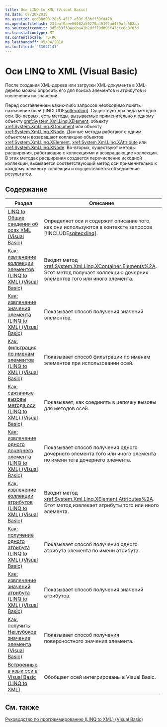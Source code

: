 ```yaml
---
title: Оси LINQ to XML (Visual Basic)
ms.date: 07/20/2015
ms.assetid: ecd3bd00-28e5-4517-a59f-53bff39fd478
ms.openlocfilehash: 23feaf0aee66002a59279a49192ad459afc682aa
ms.sourcegitcommit: 3d5d33f384eeba41b2dff79d096f47ccc8d8f03d
ms.translationtype: MT
ms.contentlocale: ru-RU
ms.lasthandoff: 05/04/2018
ms.locfileid: "33647141"
---
```

# <a name="linq-to-xml-axes-visual-basic"></a>Оси LINQ to XML (Visual Basic)
После создания XML-дерева или загрузки XML-документа в XML-дерево можно опросить его для поиска элементов и атрибутов и извлечения их значений.  
  
 Перед составлением каких-либо запросов необходимо понять назначение осей [!INCLUDE[sqltecxlinq](~/includes/sqltecxlinq-md.md)]. Существует два вида методов оси. Во-первых, есть методы, вызываемые применительно к одному объекту <xref:System.Xml.Linq.XElement>, объекту <xref:System.Xml.Linq.XDocument> или объекту <xref:System.Xml.Linq.XNode>. Данные методы работают с одним объектом и возвращают коллекцию объектов <xref:System.Xml.Linq.XElement>, <xref:System.Xml.Linq.XAttribute> или <xref:System.Xml.Linq.XNode>. Во-вторых, существуют методы расширения, работающие с коллекциями и возвращающие коллекции. В этих методах расширения создается перечисление исходной коллекции, вызывается соответствующий метод оси применительно к каждому элементу коллекции и осуществляется объединение результатов.  
  
## <a name="in-this-section"></a>Содержание  
  
|Раздел|Описание|  
|-----------|-----------------|  
|[LINQ to Общие сведения об осях XML (Visual Basic)](../../../../visual-basic/programming-guide/concepts/linq/linq-to-xml-axes-overview.md)|Определяет оси и содержит описание того, как они используются в контексте запросов [!INCLUDE[sqltecxlinq](~/includes/sqltecxlinq-md.md)].|  
|[Как: извлечение коллекции элементов (LINQ to XML) (Visual Basic)](../../../../visual-basic/programming-guide/concepts/linq/how-to-retrieve-a-collection-of-elements-linq-to-xml.md)|Вводит метод <xref:System.Xml.Linq.XContainer.Elements%2A>. Этот метод получает коллекцию дочерних элементов того или иного элемента.|  
|[Как: извлечение значения элемента (LINQ to XML) (Visual Basic)](../../../../visual-basic/programming-guide/concepts/linq/how-to-retrieve-the-value-of-an-element-linq-to-xml.md)|Показывает способ получения значений элементов.|  
|[Как: фильтрация по именам элементов (LINQ to XML) (Visual Basic)](../../../../visual-basic/programming-guide/concepts/linq/how-to-filter-on-element-names-linq-to-xml.md)|Показывает способ фильтрации по именам элементов при использовании осей.|  
|[Как: связанные вызовы метода оси (LINQ to XML) (Visual Basic)](../../../../visual-basic/programming-guide/concepts/linq/how-to-chain-axis-method-calls-linq-to-xml.md)|Показывает, как соединять в цепочку вызовы для методов осей.|  
|[Как: извлечение одного дочернего элемента (LINQ to XML) (Visual Basic)](../../../../visual-basic/programming-guide/concepts/linq/how-to-retrieve-a-single-child-element-linq-to-xml.md)|Показывает способ получения одного дочернего элемента того или иного элемента по имени тега дочернего элемента.|  
|[Как: извлечение коллекции атрибутов (LINQ to XML) (Visual Basic)](../../../../visual-basic/programming-guide/concepts/linq/how-to-retrieve-a-collection-of-attributes-linq-to-xml.md)|Вводит метод <xref:System.Xml.Linq.XElement.Attributes%2A>. Этот метод извлекает атрибуты того или иного элемента.|  
|[Как: получение одного атрибута (LINQ to XML) (Visual Basic)](../../../../visual-basic/programming-guide/concepts/linq/how-to-retrieve-a-single-attribute-linq-to-xml.md)|Показывает способ получения одного атрибута элемента по имени атрибута.|  
|[Как: извлечение значений атрибута (LINQ to XML) (Visual Basic)](../../../../visual-basic/programming-guide/concepts/linq/how-to-retrieve-the-value-of-an-attribute-linq-to-xml.md)|Показывает способ получения значений атрибутов.|  
|[Как: получить Неглубокое значение элемента (Visual Basic)](../../../../visual-basic/programming-guide/concepts/linq/how-to-retrieve-the-shallow-value-of-an-element.md)|Показывает способ получения поверхностного значения элемента.|  
|[Встроенные в язык оси в Visual Basic (LINQ to XML)](../../../../visual-basic/programming-guide/concepts/linq/language-integrated-axes.md)|Обобщает осей интегрированы в Visual Basic.|  
  
## <a name="see-also"></a>См. также  
 [Руководство по программированию (LINQ to XML) (Visual Basic)](../../../../visual-basic/programming-guide/concepts/linq/programming-guide-linq-to-xml.md)

